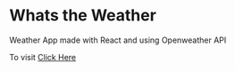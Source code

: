 # Whats the Weather

Weather App made with React and using Openweather API

To visit [Click Here](http://sahilverma.me/whats_the_weather)